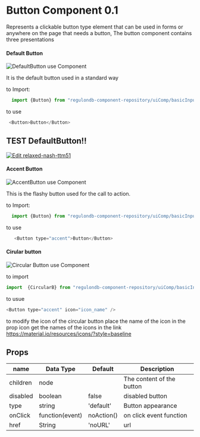 # Button Component 0.1

Represents a clickable button type element that can be used in forms or anywhere on the page that needs a button, The button component contains three presentations

#### Default Button
![DefaultButton](https://i.ibb.co/4jLFCDw/Default-Button.png)
use Component

It is the default button used in a standard way

to Import:

```js
  import {Button} from "regulondb-component-repository/uiComp/basicInput/Buttons"
```
to use
```js
 <Button>Button</Button>
```
## TEST DefaultButton!!

[![Edit relaxed-nash-ttm51](https://codesandbox.io/static/img/play-codesandbox.svg)](https://codesandbox.io/s/relaxed-nash-ttm51?fontsize=14)

#### Accent Button

![ AccentButton](https://i.ibb.co/7pxwXBM/Captura-de-Pantalla-2019-10-23-a-la-s-11-24-21.png)  use Component

This is the flashy button used for the call to action.

to Import:

```js
  import {Button} from "regulondb-component-repository/uiComp/basicInput/Buttons"
```

to use

```js
   <Button type="accent">Button</Button>
```
#### Cirular button
![Circular Button](https://i.ibb.co/GxCv4PG/Captura-de-Pantalla-2019-10-23-a-la-s-11-27-12.png) use Component

to import

  ```js
  import  {CircularB} from "regulondb-component-repository/uiComp/basicInput/Buttons"
  ```

  to usue

  ```js
  <Button type="accent" icon="icon_name" />
  ````
to modify the icon of the circular button place the name of the icon in the prop icon get the names of the icons in the link
https://material.io/resources/icons/?style=baseline

## Props

name | Data Type  | Default  | Description
--|---|---|--
children  | node  |   | The content of the button
disabled  | boolean  | false  | disabled button
type | string | 'default' | Button appearance
onClick  | function(event)  | noAction()  | on click event function
href  | String  | 'noURL' | url
